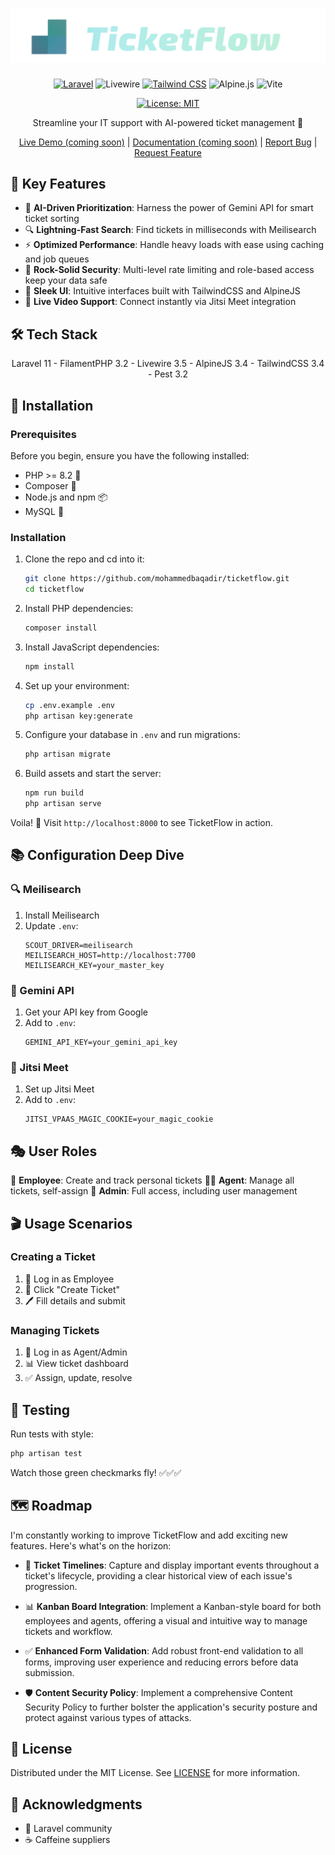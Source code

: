 # ![TicketFlow Logo](\public\images\logo-banner-dark-removebg.png "TicketFlow Logo")

<div align="center">


[![Laravel](https://img.shields.io/badge/Laravel-FF2D20?style=Plastic&logo=laravel&logoColor=white)](https://laravel.com)
![Livewire](https://img.shields.io/badge/livewire-%234e56a6.svg?style=Plastic&logo=livewire&logoColor=white)
[![Tailwind CSS](https://img.shields.io/badge/Tailwind_CSS-38B2AC?style=Plastic&logo=tailwind-css&logoColor=white)](https://tailwindcss.com)
![Alpine.js](https://img.shields.io/badge/alpinejs-white.svg?style=Plastic&logo=alpinedotjs&logoColor=%238BC0D0)
![Vite](https://img.shields.io/badge/vite-%23646CFF.svg?style=Plastic&logo=vite&logoColor=white)

[![License: MIT](https://img.shields.io/badge/License-MIT-yellow.svg?style=Plastic)](https://opensource.org/licenses/MIT)

Streamline your IT support with AI-powered ticket management 🚀

[Live Demo (coming soon)](#) |
[Documentation (coming soon)]() |
[Report Bug](https://github.com/mohammedbaqadir/ticketflow/issues) |
[Request Feature](https://github.com/mohammedbaqadir/ticketflow/issues)

</div>

## 🌟 Key Features

[//]: # "Placeholder for demo GIF: A short animation showcasing the ticket creation, AI prioritization, and resolution process"

- 🧠 **AI-Driven Prioritization**: Harness the power of Gemini API for smart ticket sorting
- 🔍 **Lightning-Fast Search**: Find tickets in milliseconds with Meilisearch
- ⚡ **Optimized Performance**: Handle heavy loads with ease using caching and job queues
- 🔐 **Rock-Solid Security**: Multi-level rate limiting and role-based access keep your data safe
- 🎨 **Sleek UI**: Intuitive interfaces built with TailwindCSS and AlpineJS
- 🎥 **Live Video Support**: Connect instantly via Jitsi Meet integration

## 🛠️ Tech Stack

<div align="center">
Laravel 11 - FilamentPHP 3.2 - Livewire 3.5 - AlpineJS 3.4 - TailwindCSS 3.4 - Pest 3.2

</div>

## 🚀 Installation

### Prerequisites

Before you begin, ensure you have the following installed:

- PHP >= 8.2 🐘
- Composer 🎼
- Node.js and npm 📦
- MySQL 🐬

### Installation

1. Clone the repo and cd into it:

   ```sh
   git clone https://github.com/mohammedbaqadir/ticketflow.git
   cd ticketflow
   ```

2. Install PHP dependencies:

   ```sh
   composer install
   ```

3. Install JavaScript dependencies:

   ```sh
   npm install
   ```

4. Set up your environment:

   ```sh
   cp .env.example .env
   php artisan key:generate
   ```

5. Configure your database in `.env` and run migrations:

   ```sh
   php artisan migrate
   ```

6. Build assets and start the server:
   ```sh
   npm run build
   php artisan serve
   ```

Voila! 🎉 Visit `http://localhost:8000` to see TicketFlow in action.

## 📚 Configuration Deep Dive

### 🔍 Meilisearch

1. Install Meilisearch
2. Update `.env`:
   ```
   SCOUT_DRIVER=meilisearch
   MEILISEARCH_HOST=http://localhost:7700
   MEILISEARCH_KEY=your_master_key
   ```

### 🧠 Gemini API

1. Get your API key from Google
2. Add to `.env`:
   ```
   GEMINI_API_KEY=your_gemini_api_key
   ```

### 🎥 Jitsi Meet

1. Set up Jitsi Meet
2. Add to `.env`:
   ```
   JITSI_VPAAS_MAGIC_COOKIE=your_magic_cookie
   ```

## 🎭 User Roles

👤 **Employee**: Create and track personal tickets
👨‍💼 **Agent**: Manage all tickets, self-assign
👑 **Admin**: Full access, including user management

## 🎬 Usage Scenarios

### Creating a Ticket

1. 🔑 Log in as Employee
2. 📝 Click "Create Ticket"
3. 🖊️ Fill details and submit

### Managing Tickets

1. 🔑 Log in as Agent/Admin
2. 📊 View ticket dashboard
3. ✅ Assign, update, resolve

## 🧪 Testing

Run tests with style:

```sh
php artisan test
```

Watch those green checkmarks fly! ✅✅✅

## 🗺️ Roadmap

I'm constantly working to improve TicketFlow and add exciting new features. Here's what's on the horizon:

- 📅 **Ticket Timelines**: Capture and display important events throughout a ticket's lifecycle, providing a clear
  historical view of each issue's progression.

- 📊 **Kanban Board Integration**: Implement a Kanban-style board for both employees and agents, offering a visual and
  intuitive way to manage tickets and workflow.

- ✅ **Enhanced Form Validation**: Add robust front-end validation to all forms, improving user experience and reducing
  errors before data submission.

- 🛡️ **Content Security Policy**: Implement a comprehensive Content Security Policy to further bolster the application's
  security posture and protect against various types of attacks.

## 📜 License

Distributed under the MIT License. See [LICENSE](LICENSE.md) for more information.

## 💖 Acknowledgments

- 🙌 Laravel community
- ☕ Caffeine suppliers